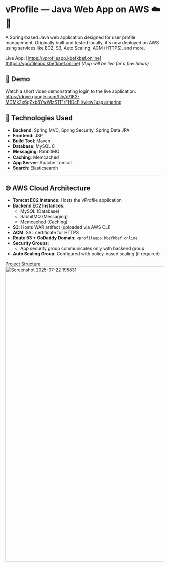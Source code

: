 # vProfile — Java Web App on AWS ☁️🚀

A Spring-based Java web application designed for user profile management. Originally built and tested locally, it's now deployed on AWS using services like EC2, S3, Auto Scaling, ACM (HTTPS), and more.

Live App: [https://vprofileapp.kbefkbef.online](https://vprofileapp.kbefkbef.online) *(App will be live for a few hours)*

## 🎥 Demo
Watch a short video demonstrating login to the live application.
https://drive.google.com/file/d/1K2-MDMk2e6qZxb8YwWlzS1T1rFHDcFII/view?usp=sharing


## 🔧 Technologies Used

- **Backend**: Spring MVC, Spring Security, Spring Data JPA  
- **Frontend**: JSP  
- **Build Tool**: Maven  
- **Database**: MySQL 8  
- **Messaging**: RabbitMQ  
- **Caching**: Memcached  
- **App Server**: Apache Tomcat  
- **Search**: Elasticsearch

---

## 🌐 AWS Cloud Architecture

- **Tomcat EC2 Instance**: Hosts the vProfile application
- **Backend EC2 Instances**:
  - MySQL (Database)
  - RabbitMQ (Messaging)
  - Memcached (Caching)
- **S3**: Hosts WAR artifact (uploaded via AWS CLI)
- **ACM**: SSL certificate for HTTPS
- **Route 53 + GoDaddy Domain**: `vprofileapp.kbefkbef.online`
- **Security Groups**:
  - App security group communicates only with backend group
- **Auto Scaling Group**: Configured with policy-based scaling (if required)

 Project Structure
<img width="1838" height="936" alt="Screenshot 2025-07-22 195831" src="https://github.com/user-attachments/assets/e49c479c-2916-469e-91db-281c7a5e1b46" />



